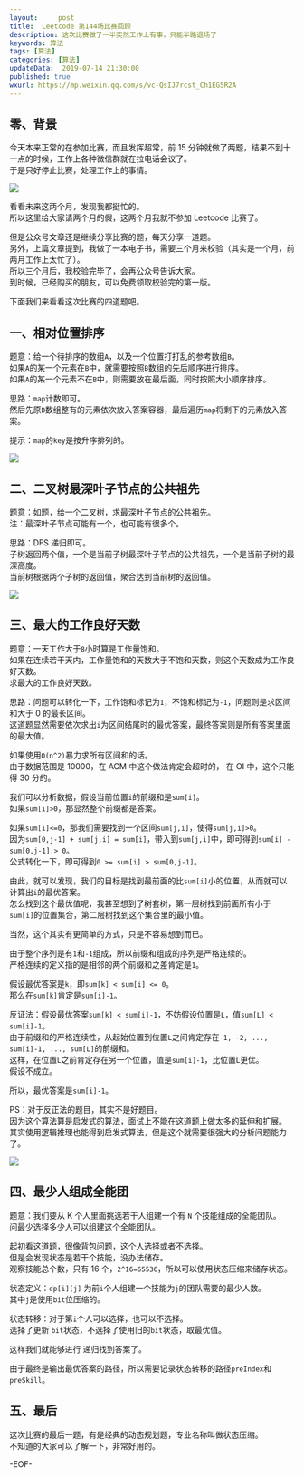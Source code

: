```yaml
---   
layout:     post  
title:  Leetcode 第144场比赛回顾  
description: 这次比赛做了一半突然工作上有事，只能半路退场了  
keywords: 算法  
tags: [算法]  
categories: [算法]  
updateData:  2019-07-14 21:30:00  
published: true  
wxurl: https://mp.weixin.qq.com/s/vc-QsIJ7rcst_Ch1EG5R2A  
---  
```



## 零、背景  


今天本来正常的在参加比赛，而且发挥超常，前 15 分钟就做了两题，结果不到十一点的时候，工作上各种微信群就在拉电话会议了。  
于是只好停止比赛，处理工作上的事情。  


![](https://res2019.tiankonguse.com/images/2019/07/14/001.png)


看看未来这两个月，发现我都挺忙的。  
所以这里给大家请两个月的假，这两个月我就不参加 Leetcode 比赛了。  


但是公众号文章还是继续分享比赛的题，每天分享一道题。  
另外，上篇文章提到，我做了一本电子书，需要三个月来校验（其实是一个月，前两月工作上太忙了）。  
所以三个月后，我校验完毕了，会再公众号告诉大家。  
到时候，已经购买的朋友，可以免费领取校验完的第一版。  


下面我们来看看这次比赛的四道题吧。  


## 一、相对位置排序  


题意：给一个待排序的数组`A`，以及一个位置打打乱的参考数组`B`。    
如果`A`的某一个元素在`B`中，就需要按照`B`数组的先后顺序进行排序。  
如果`A`的某一个元素不在`B`中，则需要放在最后面，同时按照大小顺序排序。  


思路：`map`计数即可。  
然后先原`B`数组整有的元素依次放入答案容器，最后遍历`map`将剩下的元素放入答案。  


提示：`map`的`key`是按升序排列的。   


![](https://res2019.tiankonguse.com/images/2019/07/14/002.png)


## 二、二叉树最深叶子节点的公共祖先  


题意：如题，给一个二叉树，求最深叶子节点的公共祖先。  
注：最深叶子节点可能有一个，也可能有很多个。  


思路：DFS 递归即可。  
子树返回两个值，一个是当前子树最深叶子节点的公共祖先，一个是当前子树的最深高度。  
当前树根据两个子树的返回值，聚合达到当前树的返回值。  


![](https://res2019.tiankonguse.com/images/2019/07/14/003.png)


## 三、最大的工作良好天数  


题意：一天工作大于`8`小时算是工作量饱和。  
如果在连续若干天内，工作量饱和的天数大于不饱和天数，则这个天数成为工作良好天数。  
求最大的工作良好天数。  


思路：问题可以转化一下，工作饱和标记为`1`，不饱和标记为`-1`，问题则是求区间和大于 0 的最长区间。  
这道题显然需要依次求出`i`为区间结尾时的最优答案，最终答案则是所有答案里面的最大值。   


如果使用`O(n^2)`暴力求所有区间和的话。  
由于数据范围是 10000，在 ACM 中这个做法肯定会超时的， 在 OI 中，这个只能得 30 分的。  

 
我们可以分析数据，假设当前位置`i`的前缀和是`sum[i]`。  
如果`sum[i]>0`，那显然整个前缀都是答案。  


如果`sum[i]<=0`，那我们需要找到一个区间`sum[j,i]`，使得`sum[j,i]>0`。  
因为`sum[0,j-1] + sum[j,i] = sum[i]`，带入到`sum[j,i]`中，即可得到`sum[i] - sum[0,j-1] > 0`。  
公式转化一下，即可得到`0 >= sum[i] > sum[0,j-1]`。  


由此，就可以发现，我们的目标是找到最前面的比`sum[i]`小的位置，从而就可以计算出`i`的最优答案。  
怎么找到这个最优值呢，我甚至想到了树套树，第一层树找到前面所有小于`sum[i]`的位置集合，第二层树找到这个集合里的最小值。  


当然，这个其实有更简单的方式，只是不容易想到而已。  


由于整个序列是有`1`和`-1`组成，所以前缀和组成的序列是严格连续的。  
严格连续的定义指的是相邻的两个前缀和之差肯定是`1`。  


假设最优答案是`k`，即`sum[k] < sum[i] <= 0`。  
那么在`sum[k]`肯定是`sum[i]-1`。  


反证法：假设最优答案`sum[k] < sum[i]-1`，不妨假设位置是`L`，值`sum[L] < sum[i]-1`。  
由于前缀和的严格连续性，从起始位置到位置`L`之间肯定存在`-1, -2, ..., sum[i]-1, ..., sum[L]`的前缀和。  
这样，在位置`L`之前肯定存在另一个位置，值是`sum[i]-1`，比位置`L`更优。  
假设不成立。  


所以，最优答案是`sum[i]-1`。  


PS：对于反正法的题目，其实不是好题目。  
因为这个算法算是启发式的算法，面试上不能在这道题上做太多的延伸和扩展。  
其实使用逻辑推理也能得到启发式算法，但是这个就需要很强大的分析问题能力了。  


![](https://res2019.tiankonguse.com/images/2019/07/14/004.png)


## 四、最少人组成全能团  


题意：我们要从 K 个人里面挑选若干人组建一个有 `N` 个技能组成的全能团队。  
问最少选择多少人可以组建这个全能团队。  


起初看这道题，很像背包问题，这个人选择或者不选择。  
但是会发现状态是若干个技能，没办法储存。  
观察技能总个数，只有 16 个，`2^16=65536`，所以可以使用状态压缩来储存状态。  


状态定义：`dp[i][j]` 为前`i`个人组建一个技能为`j`的团队需要的最少人数。  
其中`j`是使用`bit`位压缩的。  


状态转移：对于第`i`个人可以选择，也可以不选择。  
选择了更新 `bit`状态，不选择了使用旧的`bit`状态，取最优值。  


这样我们就能够进行 递归找到答案了。  


由于最终是输出最优答案的路径，所以需要记录状态转移的路径`preIndex`和`preSkill`。  


## 五、最后  


这次比赛的最后一题，有是经典的动态规划题，专业名称叫做状态压缩。  
不知道的大家可以了解一下，非常好用的。  


-EOF-  

